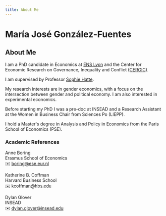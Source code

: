 ```yaml
---
title: About Me
---
```


# María José González-Fuentes 

## About Me

I am a PhD candidate in Economics at [ENS Lyon](https://www.ens-lyon.fr/en/) and the Center for Economic Research on Governance, Inequality and Conflict [(CERGIC)](https://www.cergic-lyon.fr/). 

I am supervised by Professor [Sophie Hatte](https://sites.google.com/site/sophiehatte/).

My research interests are in gender economics, with a focus on the intersection between gender and political economy. I am also interested in experimental economics.

Before starting my PhD I was a pre-doc at INSEAD and a Research Assistant at the Women in Business Chair from Sciences Po (LIEPP). 

I hold a Master's degree in Analysis and Policy in Economics from the Paris School of Economics (PSE).

### Academic References

Anne Boring  
Erasmus School of Economics  
✉️ [boring@ese.eur.nl](mailto:boring@ese.eur.nl)  

Katherine B. Coffman  
Harvard Business School  
✉️ [kcoffman@hbs.edu](mailto:kcoffman@hbs.edu)

Dylan Glover  
INSEAD  
✉️ [dylan.glover@insead.edu](mailto:dylan.glover@insead.edu)




